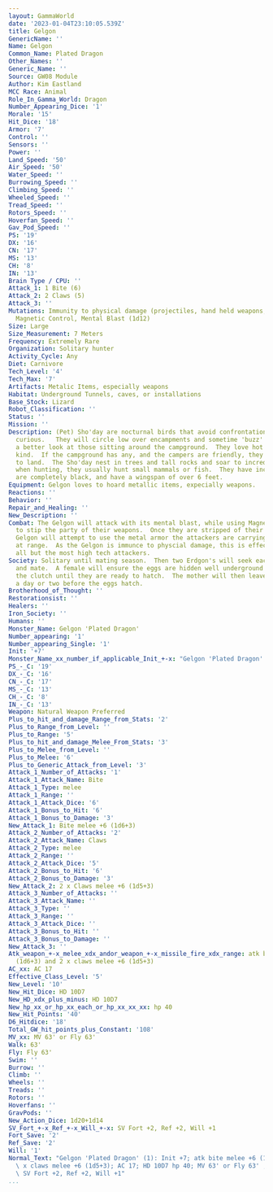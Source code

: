 ```yaml
---
layout: GammaWorld
date: '2023-01-04T23:10:05.539Z'
title: Gelgon
GenericName: ''
Name: Gelgon
Common_Name: Plated Dragon
Other_Names: ''
Generic_Name: ''
Source: GW08 Module
Author: Kim Eastland
MCC Race: Animal
Role_In_Gamma_World: Dragon
Number_Appearing_Dice: '1'
Morale: '15'
Hit_Dice: '18'
Armor: '7'
Control: ''
Sensors: ''
Power: ''
Land_Speed: '50'
Air_Speed: '50'
Water_Speed: ''
Burrowing_Speed: ''
Climbing_Speed: ''
Wheeled_Speed: ''
Tread_Speed: ''
Rotors_Speed: ''
Hoverfan_Speed: ''
Gav_Pod_Speed: ''
PS: '19'
DX: '16'
CN: '17'
MS: '13'
CH: '8'
IN: '13'
Brain Type / CPU: ''
Attack_1: 1 Bite (6)
Attack_2: 2 Claws (5)
Attack_3: ''
Mutations: Immunity to physical damage (projectiles, hand held weapons, missle weapons)
  Magnetic Control, Mental Blast (1d12)
Size: Large
Size_Measurement: 7 Meters
Frequency: Extremely Rare
Organization: Solitary hunter
Activity_Cycle: Any
Diet: Carnivore
Tech_Level: '4'
Tech_Max: '7'
Artifacts: Metalic Items, especially weapons
Habitat: Underground Tunnels, caves, or installations
Base_Stock: Lizard
Robot_Classification: ''
Status: ''
Mission: ''
Description: (Pet) Sho'day are nocturnal birds that avoid confrontation and are extremely
  curious.   They will circle low over encampments and sometime 'buzz' them to get
  a better look at those sitting around the campground.  They love hot food of any
  kind.  If the campground has any, and the campers are friendly, they will attempt
  to land.  The Sho'day nest in trees and tall rocks and soar to incredible heights
  when hunting, they usually hunt small mammals or fish.  They have incredible sight,
  are completely black, and have a wingspan of over 6 feet.
Equipment: Gelgon loves to hoard metallic items, expecially weapons.
Reactions: ''
Behavior: ''
Repair_and_Healing: ''
New_Description: ''
Combat: The Gelgon will attack with its mental blast, while using Magnetic Control
  to stip the party of their weapons.  Once they are stripped of their weapons, the
  Gelgon will attempt to use the metal armor the attackers are carrying to hold them
  at range.  As the Gelgon is immunce to physcial damage, this is effective against
  all but the most high tech attackers.
Society: Solitary until mating season.  Then two Erdgon's will seek each other out
  and mate.  A female will ensure the eggs are hidden well underground and protect
  the clutch until they are ready to hatch.  The mother will then leave the clutch
  a day or two before the eggs hatch.
Brotherhood_of_Thought: ''
Restorationsist: ''
Healers: ''
Iron_Society: ''
Humans: ''
Monster_Name: Gelgon 'Plated Dragon'
Number_appearing: '1'
Number_appearing_Single: '1'
Init: '+7'
Monster_Name_xx_number_if_applicable_Init_+-x: "Gelgon 'Plated Dragon' (1): Init +7"
PS_-_C: '19'
DX_-_C: '16'
CN_-_C: '17'
MS_-_C: '13'
CH_-_C: '8'
IN_-_C: '13'
Weapon: Natural Weapon Preferred
Plus_to_hit_and_damage_Range_from_Stats: '2'
Plus_to_Range_from_Level: ''
Plus_to_Range: '5'
Plus_to_hit_and_damage_Melee_From_Stats: '3'
Plus_to_Melee_from_Level: ''
Plus_to_Melee: '6'
Plus_to_Generic_Attack_from_Level: '3'
Attack_1_Number_of_Attacks: '1'
Attack_1_Attack_Name: Bite
Attack_1_Type: melee
Attack_1_Range: ''
Attack_1_Attack_Dice: '6'
Attack_1_Bonus_to_Hit: '6'
Attack_1_Bonus_to_Damage: '3'
New_Attack_1: Bite melee +6 (1d6+3)
Attack_2_Number_of_Attacks: '2'
Attack_2_Attack_Name: Claws
Attack_2_Type: melee
Attack_2_Range: ''
Attack_2_Attack_Dice: '5'
Attack_2_Bonus_to_Hit: '6'
Attack_2_Bonus_to_Damage: '3'
New_Attack_2: 2 x Claws melee +6 (1d5+3)
Attack_3_Number_of_Attacks: ''
Attack_3_Attack_Name: ''
Attack_3_Type: ''
Attack_3_Range: ''
Attack_3_Attack_Dice: ''
Attack_3_Bonus_to_Hit: ''
Attack_3_Bonus_to_Damage: ''
New_Attack_3: ''
Atk_weapon_+-x_melee_xdx_andor_weapon_+-x_missile_fire_xdx_range: atk bite melee +6
  (1d6+3) and 2 x claws melee +6 (1d5+3)
AC_xx: AC 17
Effective_Class_Level: '5'
New_Level: '10'
New_Hit_Dice: HD 10D7
New_HD_xdx_plus_minus: HD 10D7
New_hp_xx_or_hp_xx_each_or_hp_xx_xx_xx: hp 40
New_Hit_Points: '40'
D6_Hitdice: '18'
Total_GW_hit_points_plus_Constant: '108'
MV_xx: MV 63' or Fly 63'
Walk: 63'
Fly: Fly 63'
Swim: ''
Burrow: ''
Climb: ''
Wheels: ''
Treads: ''
Rotors: ''
Hoverfans: ''
GravPods: ''
New_Action_Dice: 1d20+1d14
SV_Fort_+-x_Ref_+-x_Will_+-x: SV Fort +2, Ref +2, Will +1
Fort_Save: '2'
Ref_Save: '2'
Will: '1'
Normal_Text: "Gelgon 'Plated Dragon' (1): Init +7; atk bite melee +6 (1d6+3) and 2\
  \ x claws melee +6 (1d5+3); AC 17; HD 10D7 hp 40; MV 63' or Fly 63' ; 1d20+1d14;\
  \ SV Fort +2, Ref +2, Will +1"
...
```

